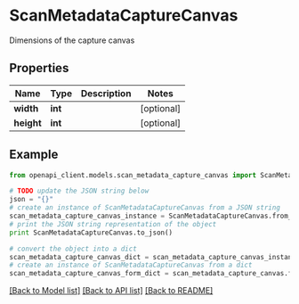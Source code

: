 # ScanMetadataCaptureCanvas

Dimensions of the capture canvas

## Properties
Name | Type | Description | Notes
------------ | ------------- | ------------- | -------------
**width** | **int** |  | [optional] 
**height** | **int** |  | [optional] 

## Example

```python
from openapi_client.models.scan_metadata_capture_canvas import ScanMetadataCaptureCanvas

# TODO update the JSON string below
json = "{}"
# create an instance of ScanMetadataCaptureCanvas from a JSON string
scan_metadata_capture_canvas_instance = ScanMetadataCaptureCanvas.from_json(json)
# print the JSON string representation of the object
print ScanMetadataCaptureCanvas.to_json()

# convert the object into a dict
scan_metadata_capture_canvas_dict = scan_metadata_capture_canvas_instance.to_dict()
# create an instance of ScanMetadataCaptureCanvas from a dict
scan_metadata_capture_canvas_form_dict = scan_metadata_capture_canvas.from_dict(scan_metadata_capture_canvas_dict)
```
[[Back to Model list]](../README.md#documentation-for-models) [[Back to API list]](../README.md#documentation-for-api-endpoints) [[Back to README]](../README.md)


